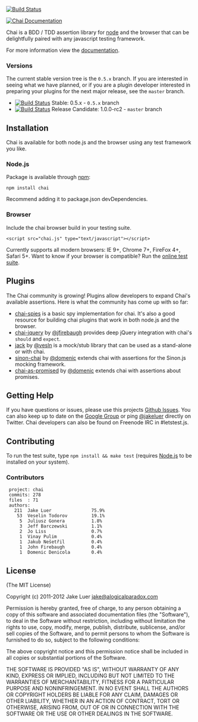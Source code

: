 [![Build Status](https://secure.travis-ci.org/logicalparadox/chai.png)](http://travis-ci.org/logicalparadox/chai)

[![Chai Documentation](https://github.com/logicalparadox/chai/raw/master/docs/template/assets/img/chai-logo.png)](http://chaijs.com)

Chai is a BDD / TDD assertion library for [node](http://nodejs.org) and the browser that
can be delightfully paired with any javascript testing framework.

For more information view the [documentation](http://chaijs.com).

### Versions

The current stable version tree is the `0.5.x` branch. If you are interested in seeing 
what we have planned, or if you are a plugin developer interested in preparing your plugins for the 
next major release, see the `master` branch.

- [![Build Status](https://secure.travis-ci.org/logicalparadox/chai.png?branch=0.5.x)](http://travis-ci.org/logicalparadox/chai) Stable: 0.5.x - `0.5.x` branch
- [![Build Status](https://secure.travis-ci.org/logicalparadox/chai.png?branch=master)](http://travis-ci.org/logicalparadox/chai) Release Candidate: 1.0.0-rc2 - `master` branch

## Installation

Chai is available for both node.js and the browser using any
test framework you like. 

### Node.js

Package is available through [npm](http://npmjs.org):

    npm install chai

Recommend adding it to package.json devDependencies.

### Browser

Include the chai browser build in your testing suite.

    <script src="chai.js" type="text/javascript"></script>

Currently supports all modern browsers: IE 9+, Chrome 7+, FireFox 4+, Safari 5+. Want to know if your browser is compatible?
Run the [online test suite](http://chaijs.com/support/tests/).

## Plugins

The Chai community is growing! Plugins allow developers to expand Chai's available 
assertions. Here is what the community has come up with so far:

* [chai-spies](https://github.com/logicalparadox/chai-spies) is a basic spy implementation for chai. It's also
a good resource for building chai plugins that work in both node.js and the browser.
* [chai-jquery](https://github.com/jfirebaugh/chai-jquery) by [@jfirebaugh](https://github.com/jfirebaugh)
provides deep jQuery integration with chai's `should` and `expect`.
* [jack](https://github.com/vesln/jack) by [@vesln](https://github.com/vesln) is a mock/stub library that 
can be used as a stand-alone or with chai.
* [sinon-chai](https://github.com/domenic/sinon-chai) by [@domenic](https://github.com/domenic) extends chai with 
assertions for the Sinon.js mocking framework.
* [chai-as-promised](https://github.com/domenic/chai-as-promised) by [@domenic](https://github.com/domenic) extends
chai with assertions about promises.

## Getting Help

If you have questions or issues, please use this projects
[Github Issues](https://github.com/logicalparadox/chai/issues). You can also keep up to date
on the [Google Group](http://groups.google.com/group/chaijs) or ping [@jakeluer](http://twitter.com/jakeluer)
directly on Twitter. Chai developers can also be found on Freenode IRC in #letstest.js. 

## Contributing

To run the test suite, type `npm install && make test` (requires
[Node.js](http://nodejs.org/) to be installed on your system).

### Contributors

     project: chai
     commits: 278
     files  : 71
     authors: 
       211  Jake Luer               75.9%
        53  Veselin Todorov         19.1%
         5  Juliusz Gonera          1.8%
         3  Jeff Barczewski         1.1%
         2  Jo Liss                 0.7%
         1  Vinay Pulim             0.4%
         1  Jakub Nešetřil          0.4%
         1  John Firebaugh          0.4%
         1  Domenic Denicola        0.4%

## License

(The MIT License)

Copyright (c) 2011-2012 Jake Luer <jake@alogicalparadox.com>

Permission is hereby granted, free of charge, to any person obtaining a copy
of this software and associated documentation files (the "Software"), to deal
in the Software without restriction, including without limitation the rights
to use, copy, modify, merge, publish, distribute, sublicense, and/or sell
copies of the Software, and to permit persons to whom the Software is
furnished to do so, subject to the following conditions:

The above copyright notice and this permission notice shall be included in
all copies or substantial portions of the Software.

THE SOFTWARE IS PROVIDED "AS IS", WITHOUT WARRANTY OF ANY KIND, EXPRESS OR
IMPLIED, INCLUDING BUT NOT LIMITED TO THE WARRANTIES OF MERCHANTABILITY,
FITNESS FOR A PARTICULAR PURPOSE AND NONINFRINGEMENT. IN NO EVENT SHALL THE
AUTHORS OR COPYRIGHT HOLDERS BE LIABLE FOR ANY CLAIM, DAMAGES OR OTHER
LIABILITY, WHETHER IN AN ACTION OF CONTRACT, TORT OR OTHERWISE, ARISING FROM,
OUT OF OR IN CONNECTION WITH THE SOFTWARE OR THE USE OR OTHER DEALINGS IN
THE SOFTWARE.

